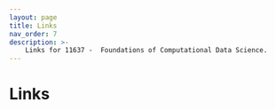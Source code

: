 ```yaml
---
layout: page
title: Links
nav_order: 7
description: >-
    Links for 11637 -  Foundations of Computational Data Science.
---
```


# Links